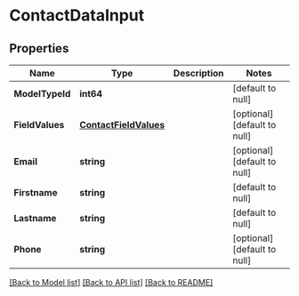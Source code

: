 # ContactDataInput

## Properties
Name | Type | Description | Notes
------------ | ------------- | ------------- | -------------
**ModelTypeId** | **int64** |  | [default to null]
**FieldValues** | [**ContactFieldValues**](Contact_field_values.md) |  | [optional] [default to null]
**Email** | **string** |  | [optional] [default to null]
**Firstname** | **string** |  | [default to null]
**Lastname** | **string** |  | [default to null]
**Phone** | **string** |  | [optional] [default to null]

[[Back to Model list]](../README.md#documentation-for-models) [[Back to API list]](../README.md#documentation-for-api-endpoints) [[Back to README]](../README.md)


